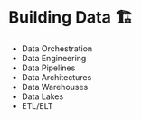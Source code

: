# Building Data 🏗
- Data Orchestration
- Data Engineering
- Data Pipelines
- Data Architectures
- Data Warehouses
- Data Lakes
- ETL/ELT